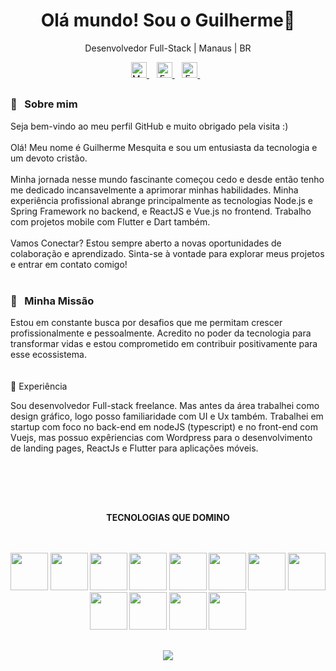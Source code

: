 ## <h1 align="center"> Olá mundo! Sou o Guilherme👋</h1>

<p align="center">Desenvolvedor Full-Stack | Manaus | BR</p>

<p align='center'>
  <a href="https://www.linkedin.com/in/guilherme-mesquita-68a73b1a4/">
    <img height="25px" alt="My Likedin" src="https://img.shields.io/badge/LinkedIn-0077B5?style=for-the-badge&logo=linkedin&logoColor=white"/>
  </a>&nbsp;&nbsp;
  <a href="mailto:guirozmesquita@gmail.com">
    <img height="25px" alt= "E-mail" src="https://img.shields.io/badge/Gmail-D14836?style=for-the-badge&logo=gmail&logoColor=white"/>        
  </a>&nbsp;&nbsp;
  <a href="https://www.instagram.com/guirmes_/">
    <img height="25px" alt= "E-mail" src="https://img.shields.io/badge/Instagram-E4405F?style=for-the-badge&logo=instagram&logoColor=white"/>        
  </a>&nbsp;&nbsp;
</p>

## <h3>🦰  &nbsp; Sobre mim </h3>

  
 <p align="left">Seja bem-vindo ao meu perfil GitHub e muito obrigado pela visita :) </br><br>
Olá! Meu nome é Guilherme Mesquita e sou um entusiasta da tecnologia e um devoto cristão. <br><br> Minha jornada nesse mundo fascinante começou cedo e desde então tenho me dedicado incansavelmente a aprimorar minhas habilidades. Minha experiência profissional abrange principalmente as tecnologias Node.js e Spring Framework no backend, e ReactJS e Vue.js no frontend. Trabalho com projetos mobile com Flutter e Dart também. <br><br>Vamos Conectar?
Estou sempre aberto a novas oportunidades de colaboração e aprendizado. Sinta-se à vontade para explorar meus projetos e entrar em contato comigo!
<br><br>

<h3>🎯  &nbsp; Minha Missão </h3>
Estou em constante busca por desafios que me permitam crescer profissionalmente e pessoalmente. Acredito no poder da tecnologia para transformar vidas e estou comprometido em contribuir positivamente para esse ecossistema.
<br><br>

<br>
 🚀 Experiência

Sou desenvolvedor Full-stack freelance. Mas antes da área trabalhei como design gráfico, logo posso familiaridade com UI e Ux também. Trabalhei em startup com foco no back-end em nodeJS (typescript) e no front-end com Vuejs, mas possuo expêriencias com Wordpress para o desenvolvimento de landing pages, ReactJs e Flutter para aplicações móveis.
<br><br><br>
</p>
<br>

##

<p align="center"><strong>TECNOLOGIAS QUE DOMINO<strong>
<br><br><br>
</p>

<div align = "center">
  <img src="https://cdn.jsdelivr.net/gh/devicons/devicon/icons/typescript/typescript-original.svg" height="60px"/>
  <img src="https://cdn.jsdelivr.net/gh/devicons/devicon/icons/react/react-original.svg" height="60"/>
  <img src="https://cdn.jsdelivr.net/gh/devicons/devicon/icons/figma/figma-original.svg" height="60px"/>
  <img src="https://cdn.jsdelivr.net/gh/devicons/devicon/icons/nodejs/nodejs-original.svg" height="60"/>
  <img src="https://cdn.jsdelivr.net/gh/devicons/devicon/icons/java/java-original.svg" height="60px"/>
  <img src="https://cdn.jsdelivr.net/gh/devicons/devicon/icons/spring/spring-original.svg" height="60"/>
  <img src="https://cdn.jsdelivr.net/gh/devicons/devicon/icons/mysql/mysql-original.svg" height="60"/>  
  <img src="https://cdn.jsdelivr.net/gh/devicons/devicon/icons/mongodb/mongodb-original.svg" height="60"/>
  <img src="https://cdn.jsdelivr.net/gh/devicons/devicon/icons/postgresql/postgresql-original.svg" height="60"/>
  <img src="https://cdn.jsdelivr.net/gh/devicons/devicon/icons/premierepro/premierepro-original.svg" height="60"/>
  <img src="https://cdn.jsdelivr.net/gh/devicons/devicon/icons/photoshop/photoshop-line.svg" height="60"/>  
  <img src="https://cdn.jsdelivr.net/gh/devicons/devicon@latest/icons/flutter/flutter-original.svg" height="60"/>             
</div>        

   ##

  <p align="center">
    <img src="https://github-readme-stats.vercel.app/api/top-langs/?username=guilhermesquita&exclude_repo=github-readme-stats,guilhermesquita.github.io&langs_count=10&layout=compact&theme=rose_pine&hide_border=true" />
  </p>
  
   ##
          
          
          
          
          

